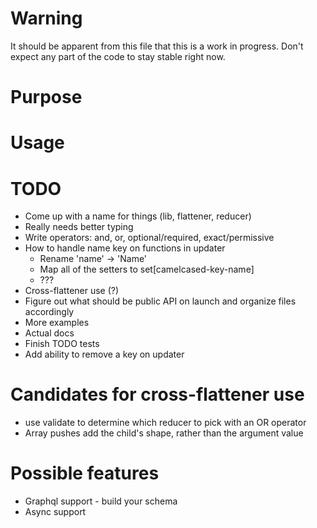 # Warning
It should be apparent from this file that this is a work in progress. Don't expect any part of the code to stay stable right now.

# Purpose
# Usage

# TODO
* Come up with a name for things (lib, flattener, reducer)
* Really needs better typing
* Write operators: and, or, optional/required, exact/permissive
* How to handle name key on functions in updater
  * Rename 'name' -> 'Name'
  * Map all of the setters to set[camelcased-key-name]
  * ???
* Cross-flattener use (?)
* Figure out what should be public API on launch and organize files accordingly
* More examples
* Actual docs
* Finish TODO tests
* Add ability to remove a key on updater

# Candidates for cross-flattener use
* use validate to determine which reducer to pick with an OR operator
* Array pushes add the child's shape, rather than the argument value

# Possible features
* Graphql support - build your schema
* Async support
